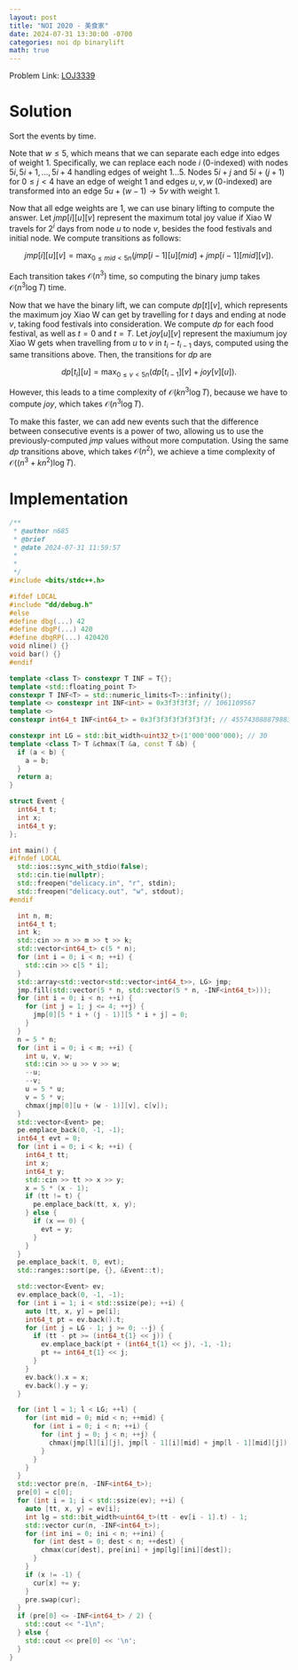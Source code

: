 ```yaml
---
layout: post
title: "NOI 2020 - 美食家"
date: 2024-07-31 13:30:00 -0700
categories: noi dp binarylift
math: true
---
```


Problem Link: [LOJ3339](https://loj.ac/p/3339)

# Solution
Sort the events by time.

Note that $w \leq 5$, which means that we can separate each edge
into edges of weight $1$. Specifically, we can replace each node $i$
($0$-indexed) with nodes $5i, 5i + 1, \dots, 5i + 4$ handling edges of
weight $1 \dots 5$. Nodes $5i + j$ and $5i + (j + 1)$ for $0 \leq j < 4$ have an
edge of weight $1$ and edges $u, v, w$ ($0$-indexed) are transformed into an edge
$5u + (w - 1) \rightarrow 5v$ with weight $1$.

Now that all edge weights are $1$, we can use binary lifting to compute the
answer. Let $jmp[i][u][v]$ represent the maximum total joy value if Xiao W
travels for $2^i$ days from node $u$ to node $v$, besides the food festivals and
initial node. We compute transitions as follows:

$$jmp[i][u][v] = \max_{0 \leq mid < 5n} (jmp[i - 1][u][mid] +
                                         jmp[i - 1][mid][v]).$$

Each transition takes $\mathcal{O}(n^3)$ time, so computing the binary jump takes
$\mathcal{O}(n^3 \log T)$ time.

Now that we have the binary lift, we can compute $dp[t][v]$, which represents
the maximum joy Xiao W can get by travelling for $t$ days and ending at node $v$,
taking food festivals into consideration. We compute $dp$ for each
food festival, as well as $t = 0$ and $t = T$. Let $joy[u][v]$ represent the
maxiumum joy Xiao W gets when travelling from $u$ to $v$ in $t_i - t_{i - 1}$ days,
computed using the same transitions above. Then, the transitions for $dp$ are

$$dp[t_i][u] = \max_{0 \leq v < 5n} (dp[t_{i - 1}][v] + joy[v][u]).$$

However, this leads to a time
complexity of $\mathcal{O}(k n^3 \log T)$, because we have to compute $joy$,
which takes $\mathcal{O}(n^3 \log T)$.

To make this faster, we can add new events such that the difference between
consecutive events is a power of two, allowing us to use the previously-computed
$jmp$ values without more computation. Using the same $dp$ transitions above,
which takes $\mathcal{O}(n^2)$, we achieve a time complexity of
$\mathcal{O}((n^3 + kn^2) \log T)$.

# Implementation

```cpp
/**
 * @author n685
 * @brief
 * @date 2024-07-31 11:59:57
 *
 *
 */
#include <bits/stdc++.h>

#ifdef LOCAL
#include "dd/debug.h"
#else
#define dbg(...) 42
#define dbgP(...) 420
#define dbgRP(...) 420420
void nline() {}
void bar() {}
#endif

template <class T> constexpr T INF = T{};
template <std::floating_point T>
constexpr T INF<T> = std::numeric_limits<T>::infinity();
template <> constexpr int INF<int> = 0x3f3f3f3f; // 1061109567
template <>
constexpr int64_t INF<int64_t> = 0x3f3f3f3f3f3f3f3f; // 4557430888798830399

constexpr int LG = std::bit_width<uint32_t>(1'000'000'000); // 30
template <class T> T &chmax(T &a, const T &b) {
  if (a < b) {
    a = b;
  }
  return a;
}

struct Event {
  int64_t t;
  int x;
  int64_t y;
};

int main() {
#ifndef LOCAL
  std::ios::sync_with_stdio(false);
  std::cin.tie(nullptr);
  std::freopen("delicacy.in", "r", stdin);
  std::freopen("delicacy.out", "w", stdout);
#endif

  int n, m;
  int64_t t;
  int k;
  std::cin >> n >> m >> t >> k;
  std::vector<int64_t> c(5 * n);
  for (int i = 0; i < n; ++i) {
    std::cin >> c[5 * i];
  }
  std::array<std::vector<std::vector<int64_t>>, LG> jmp;
  jmp.fill(std::vector(5 * n, std::vector(5 * n, -INF<int64_t>)));
  for (int i = 0; i < n; ++i) {
    for (int j = 1; j <= 4; ++j) {
      jmp[0][5 * i + (j - 1)][5 * i + j] = 0;
    }
  }
  n = 5 * n;
  for (int i = 0; i < m; ++i) {
    int u, v, w;
    std::cin >> u >> v >> w;
    --u;
    --v;
    u = 5 * u;
    v = 5 * v;
    chmax(jmp[0][u + (w - 1)][v], c[v]);
  }
  std::vector<Event> pe;
  pe.emplace_back(0, -1, -1);
  int64_t evt = 0;
  for (int i = 0; i < k; ++i) {
    int64_t tt;
    int x;
    int64_t y;
    std::cin >> tt >> x >> y;
    x = 5 * (x - 1);
    if (tt != t) {
      pe.emplace_back(tt, x, y);
    } else {
      if (x == 0) {
        evt = y;
      }
    }
  }
  pe.emplace_back(t, 0, evt);
  std::ranges::sort(pe, {}, &Event::t);

  std::vector<Event> ev;
  ev.emplace_back(0, -1, -1);
  for (int i = 1; i < std::ssize(pe); ++i) {
    auto [tt, x, y] = pe[i];
    int64_t pt = ev.back().t;
    for (int j = LG - 1; j >= 0; --j) {
      if (tt - pt >= (int64_t{1} << j)) {
        ev.emplace_back(pt + (int64_t{1} << j), -1, -1);
        pt += int64_t{1} << j;
      }
    }
    ev.back().x = x;
    ev.back().y = y;
  }

  for (int l = 1; l < LG; ++l) {
    for (int mid = 0; mid < n; ++mid) {
      for (int i = 0; i < n; ++i) {
        for (int j = 0; j < n; ++j) {
          chmax(jmp[l][i][j], jmp[l - 1][i][mid] + jmp[l - 1][mid][j]);
        }
      }
    }
  }
  std::vector pre(n, -INF<int64_t>);
  pre[0] = c[0];
  for (int i = 1; i < std::ssize(ev); ++i) {
    auto [tt, x, y] = ev[i];
    int lg = std::bit_width<uint64_t>(tt - ev[i - 1].t) - 1;
    std::vector cur(n, -INF<int64_t>);
    for (int ini = 0; ini < n; ++ini) {
      for (int dest = 0; dest < n; ++dest) {
        chmax(cur[dest], pre[ini] + jmp[lg][ini][dest]);
      }
    }
    if (x != -1) {
      cur[x] += y;
    }
    pre.swap(cur);
  }
  if (pre[0] <= -INF<int64_t> / 2) {
    std::cout << "-1\n";
  } else {
    std::cout << pre[0] << '\n';
  }
}
```
